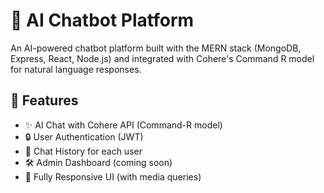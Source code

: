 # 🤖 AI Chatbot Platform

An AI-powered chatbot platform built with the MERN stack (MongoDB, Express, React, Node.js) and integrated with Cohere's Command R model for natural language responses.

## 🚀 Features

- ✨ AI Chat with Cohere API (Command-R model)
- 🔒 User Authentication (JWT)
- 💬 Chat History for each user
- 🛠 Admin Dashboard (coming soon)
- 📱 Fully Responsive UI (with media queries)
